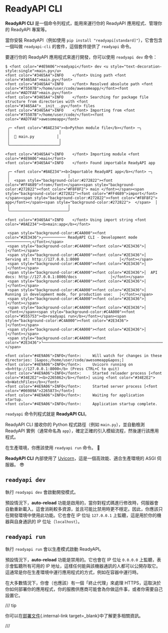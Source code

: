 # ReadyAPI CLI

**ReadyAPI CLI** 是一個命令列程式，能用來運行你的 ReadyAPI 應用程式、管理你的 ReadyAPI 專案等。

當你安裝 ReadyAPI（例如使用 `pip install "readyapi[standard]"`），它會包含一個叫做 `readyapi-cli` 的套件，這個套件提供了 `readyapi` 命令。

要運行你的 ReadyAPI 應用程式來進行開發，你可以使用 `readyapi dev` 命令：

<div class="termy">

```console
$ <font color="#4E9A06">readyapi</font> dev <u style="text-decoration-style:single">main.py</u>
<font color="#3465A4">INFO    </font> Using path <font color="#3465A4">main.py</font>
<font color="#3465A4">INFO    </font> Resolved absolute path <font color="#75507B">/home/user/code/awesomeapp/</font><font color="#AD7FA8">main.py</font>
<font color="#3465A4">INFO    </font> Searching for package file structure from directories with <font color="#3465A4">__init__.py</font> files
<font color="#3465A4">INFO    </font> Importing from <font color="#75507B">/home/user/code/</font><font color="#AD7FA8">awesomeapp</font>

 ╭─ <font color="#8AE234"><b>Python module file</b></font> ─╮
 │                      │
 │  🐍 main.py          │
 │                      │
 ╰──────────────────────╯

<font color="#3465A4">INFO    </font> Importing module <font color="#4E9A06">main</font>
<font color="#3465A4">INFO    </font> Found importable ReadyAPI app

 ╭─ <font color="#8AE234"><b>Importable ReadyAPI app</b></font> ─╮
 │                          │
 │  <span style="background-color:#272822"><font color="#FF4689">from</font></span><span style="background-color:#272822"><font color="#F8F8F2"> main </font></span><span style="background-color:#272822"><font color="#FF4689">import</font></span><span style="background-color:#272822"><font color="#F8F8F2"> app</font></span><span style="background-color:#272822">  </span>  │
 │                          │
 ╰──────────────────────────╯

<font color="#3465A4">INFO    </font> Using import string <font color="#8AE234"><b>main:app</b></font>

 <span style="background-color:#C4A000"><font color="#2E3436">╭────────── ReadyAPI CLI - Development mode ───────────╮</font></span>
 <span style="background-color:#C4A000"><font color="#2E3436">│                                                     │</font></span>
 <span style="background-color:#C4A000"><font color="#2E3436">│  Serving at: http://127.0.0.1:8000                  │</font></span>
 <span style="background-color:#C4A000"><font color="#2E3436">│                                                     │</font></span>
 <span style="background-color:#C4A000"><font color="#2E3436">│  API docs: http://127.0.0.1:8000/docs               │</font></span>
 <span style="background-color:#C4A000"><font color="#2E3436">│                                                     │</font></span>
 <span style="background-color:#C4A000"><font color="#2E3436">│  Running in development mode, for production use:   │</font></span>
 <span style="background-color:#C4A000"><font color="#2E3436">│                                                     │</font></span>
 <span style="background-color:#C4A000"><font color="#2E3436">│  </font></span><span style="background-color:#C4A000"><font color="#555753"><b>readyapi run</b></font></span><span style="background-color:#C4A000"><font color="#2E3436">                                        │</font></span>
 <span style="background-color:#C4A000"><font color="#2E3436">│                                                     │</font></span>
 <span style="background-color:#C4A000"><font color="#2E3436">╰─────────────────────────────────────────────────────╯</font></span>

<font color="#4E9A06">INFO</font>:     Will watch for changes in these directories: [&apos;/home/user/code/awesomeapp&apos;]
<font color="#4E9A06">INFO</font>:     Uvicorn running on <b>http://127.0.0.1:8000</b> (Press CTRL+C to quit)
<font color="#4E9A06">INFO</font>:     Started reloader process [<font color="#34E2E2"><b>2265862</b></font>] using <font color="#34E2E2"><b>WatchFiles</b></font>
<font color="#4E9A06">INFO</font>:     Started server process [<font color="#06989A">2265873</font>]
<font color="#4E9A06">INFO</font>:     Waiting for application startup.
<font color="#4E9A06">INFO</font>:     Application startup complete.
```

</div>

`readyapi` 命令列程式就是 **ReadyAPI CLI**。

ReadyAPI CLI 接收你的 Python 程式路徑（例如 `main.py`），並自動檢測 ReadyAPI 實例（通常命名為 `app`），確定正確的引入模組流程，然後運行該應用程式。

在生產環境，你應該使用 `readyapi run` 命令。 🚀

**ReadyAPI CLI** 內部使用了 <a href="https://www.uvicorn.org" class="external-link" target="_blank">Uvicorn</a>，這是一個高效能、適合生產環境的 ASGI 伺服器。 😎

## `readyapi dev`

執行 `readyapi dev` 會啟動開發模式。

預設情況下，**auto-reload** 功能是啟用的，當你對程式碼進行修改時，伺服器會自動重新載入。這會消耗較多資源，並且可能比禁用時更不穩定。因此，你應該只在開發環境中使用此功能。它也會在 IP 位址 `127.0.0.1` 上監聽，這是用於你的機器與自身通訊的 IP 位址（`localhost`）。

## `readyapi run`

執行 `readyapi run` 會以生產模式啟動 ReadyAPI。

預設情況下，**auto-reload** 功能是禁用的。它也會在 IP 位址 `0.0.0.0` 上監聽，表示會監聽所有可用的 IP 地址，這樣任何能與該機器通訊的人都可以公開存取它。這通常是你在生產環境中運行應用程式的方式，例如在容器中運行時。

在大多數情況下，你會（也應該）有一個「終止代理」來處理 HTTPS，這取決於你如何部署你的應用程式，你的服務供應商可能會為你做這件事，或者你需要自己設置它。

/// tip

你可以在[部署文件](deployment/index.md){.internal-link target=_blank}中了解更多相關資訊。

///
